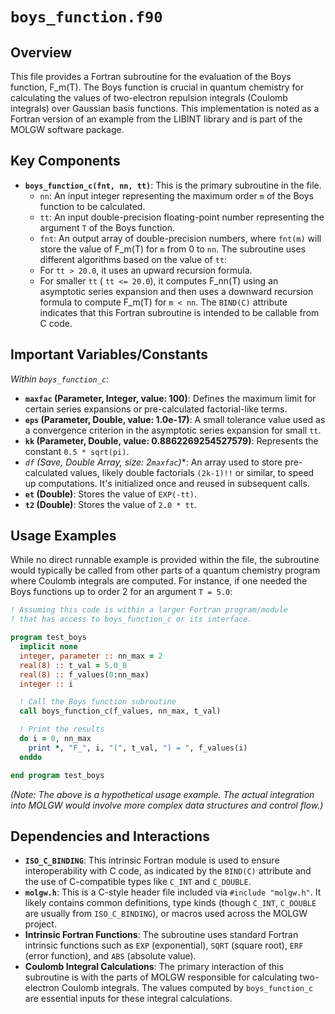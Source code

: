 # `boys_function.f90`

## Overview

This file provides a Fortran subroutine for the evaluation of the Boys function, F_m(T). The Boys function is crucial in quantum chemistry for calculating the values of two-electron repulsion integrals (Coulomb integrals) over Gaussian basis functions. This implementation is noted as a Fortran version of an example from the LIBINT library and is part of the MOLGW software package.

## Key Components

*   **`boys_function_c(fnt, nn, tt)`**: This is the primary subroutine in the file.
    *   `nn`: An input integer representing the maximum order `m` of the Boys function to be calculated.
    *   `tt`: An input double-precision floating-point number representing the argument `T` of the Boys function.
    *   `fnt`: An output array of double-precision numbers, where `fnt(m)` will store the value of F_m(T) for `m` from 0 to `nn`.
    The subroutine uses different algorithms based on the value of `tt`:
    *   For `tt > 20.0`, it uses an upward recursion formula.
    *   For smaller `tt` ( `tt <= 20.0`), it computes F_nn(T) using an asymptotic series expansion and then uses a downward recursion formula to compute F_m(T) for `m < nn`.
    The `BIND(C)` attribute indicates that this Fortran subroutine is intended to be callable from C code.

## Important Variables/Constants

*Within `boys_function_c`:*

*   **`maxfac` (Parameter, Integer, value: 100)**: Defines the maximum limit for certain series expansions or pre-calculated factorial-like terms.
*   **`eps` (Parameter, Double, value: 1.0e-17)**: A small tolerance value used as a convergence criterion in the asymptotic series expansion for small `tt`.
*   **`kk` (Parameter, Double, value: 0.8862269254527579)**: Represents the constant `0.5 * sqrt(pi)`.
*   **`df` (Save, Double Array, size: 2*`maxfac`)**: An array used to store pre-calculated values, likely double factorials `(2k-1)!!` or similar, to speed up computations. It's initialized once and reused in subsequent calls.
*   **`et` (Double)**: Stores the value of `EXP(-tt)`.
*   **`t2` (Double)**: Stores the value of `2.0 * tt`.

## Usage Examples

While no direct runnable example is provided within the file, the subroutine would typically be called from other parts of a quantum chemistry program where Coulomb integrals are computed. For instance, if one needed the Boys functions up to order 2 for an argument `T = 5.0`:

```fortran
! Assuming this code is within a larger Fortran program/module
! that has access to boys_function_c or its interface.

program test_boys
  implicit none
  integer, parameter :: nn_max = 2
  real(8) :: t_val = 5.0_8
  real(8) :: f_values(0:nn_max)
  integer :: i

  ! Call the Boys function subroutine
  call boys_function_c(f_values, nn_max, t_val)

  ! Print the results
  do i = 0, nn_max
    print *, "F_", i, "(", t_val, ") = ", f_values(i)
  enddo

end program test_boys
```
*(Note: The above is a hypothetical usage example. The actual integration into MOLGW would involve more complex data structures and control flow.)*

## Dependencies and Interactions

*   **`ISO_C_BINDING`**: This intrinsic Fortran module is used to ensure interoperability with C code, as indicated by the `BIND(C)` attribute and the use of C-compatible types like `C_INT` and `C_DOUBLE`.
*   **`molgw.h`**: This is a C-style header file included via `#include "molgw.h"`. It likely contains common definitions, type kinds (though `C_INT`, `C_DOUBLE` are usually from `ISO_C_BINDING`), or macros used across the MOLGW project.
*   **Intrinsic Fortran Functions**: The subroutine uses standard Fortran intrinsic functions such as `EXP` (exponential), `SQRT` (square root), `ERF` (error function), and `ABS` (absolute value).
*   **Coulomb Integral Calculations**: The primary interaction of this subroutine is with the parts of MOLGW responsible for calculating two-electron Coulomb integrals. The values computed by `boys_function_c` are essential inputs for these integral calculations.

```

